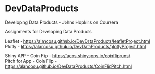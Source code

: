 # DevDataProducts
Developing Data Products - Johns Hopkins on Coursera

Assignments for Developing Data Products

Leaflet - https://alancosu.github.io/DevDataProducts/leafletProject.html  
Plotly - https://alancosu.github.io/DevDataProducts/plotlyProject.html  

Shiny APP - Coin Flip - https://acos.shinyapps.io/coinflipruns/  
Pitch for App - Coin Flip - https://alancosu.github.io/DevDataProducts/CoinFlipPitch.html  
